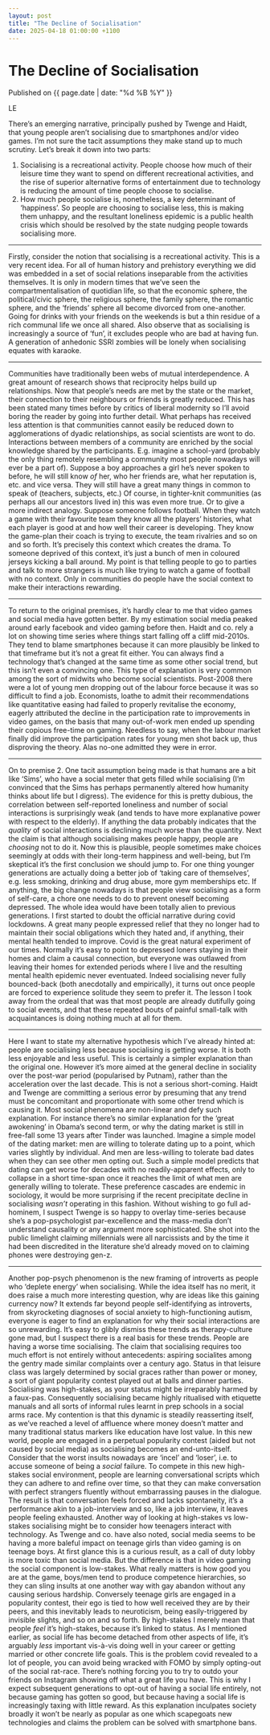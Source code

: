 ```yaml
---
layout: post
title: "The Decline of Socialisation"
date: 2025-04-18 01:00:00 +1100
---
```


# The Decline of Socialisation

<span class="publish-date"> Published on  {{ page.date | date: "%d %B %Y" }}

LE

There’s an emerging narrative, principally pushed by Twenge and Haidt, that young people aren’t socialising due to smartphones and/or video games. I’m not sure the tacit assumptions they make stand up to much scrutiny. Let’s break it down into two parts:

1.	Socialising is a recreational activity. People choose how much of their leisure time they want to spend on different recreational activities, and the rise of superior alternative forms of entertainment due to technology is reducing the amount of time people choose to socialise.
2.	How much people socialise is, nonetheless, a key determinant of ‘happiness’. So people are choosing to socialise less, this is making them unhappy, and the resultant loneliness epidemic is a public health crisis which should be resolved by the state nudging people towards socialising more. 
***
Firstly, consider the notion that socialising is a recreational activity. This is a very recent idea. For all of human history and prehistory everything we did was embedded in a set of social relations inseparable from the activities themselves. It is only in modern times that we’ve seen the compartmentalisation of quotidian life, so that the economic sphere, the political/civic sphere, the religious sphere, the family sphere, the romantic sphere, and the ‘friends’ sphere all become divorced from one-another. Going for drinks with your friends on the weekends is but a thin residue of a rich communal life we once all shared. 
Also observe that as socialising is increasingly a source of ‘fun’, it excludes people who are bad at having fun. A generation of anhedonic SSRI zombies will be lonely when socialising equates with karaoke. 
***
Communities have traditionally been webs of mutual interdependence. A great amount of research shows that reciprocity helps build up relationships. Now that people’s needs are met by the state or the market, their connection to their neighbours or friends is greatly reduced. This has been stated many times before by critics of liberal modernity so I’ll avoid boring the reader by going into further detail.
What perhaps has received less attention is that communities cannot easily be reduced down to agglomerations of dyadic relationships, as social scientists are wont to do. Interactions between members of a community are enriched by the social knowledge shared by the participants. E.g. imagine a school-yard (probably the only thing remotely resembling a community most people nowadays will ever be a part of). Suppose a boy approaches a girl he’s never spoken to before, he will still know *of* her, who her friends are, what her reputation is, etc. and vice versa. They will still have a great many things in common to speak of (teachers, subjects, etc.) Of course, in tighter-knit communities (as perhaps all our ancestors lived in) this was even more true. 
Or to give a more indirect analogy. Suppose someone follows football. When they watch a game with their favourite team they know all the players’ histories, what each player is good at and how well their career is developing. They know the game-plan their coach is trying to execute, the team rivalries and so on and so forth. It’s precisely this context which creates the drama. To someone deprived of this context, it’s just a bunch of men in coloured jerseys kicking a ball around.
My point is that telling people to go to parties and talk to more strangers is much like trying to watch a game of football with no context. Only in communities do people have the social context to make their interactions rewarding. 
***
To return to the original premises, it’s hardly clear to me that video games and social media have gotten better. By my estimation social media peaked around early facebook and video gaming before then. Haidt and co. rely a lot on showing time series where things start falling off a cliff mid-2010s. They tend to blame smartphones because it can more plausibly be linked to that timeframe but it’s not a great fit either. You can always find a technology that’s changed at the same time as some other social trend, but this isn’t even a convincing one. 
This type of explanation is very common among the sort of midwits who become social scientists. Post-2008 there were a lot of young men dropping out of the labour force because it was so difficult to find a job.  Economists, loathe to admit their recommendations like quantitative easing had failed to properly revitalise the economy, eagerly attributed the decline in the participation rate to improvements in video games, on the basis that many out-of-work men ended up spending their copious free-time on gaming. Needless to say, when the labour market finally did improve the participation rates for young men shot back up, thus disproving the theory. Alas no-one admitted they were in error.
*** 
On to premise 2. One tacit assumption being made is that humans are a bit like ‘Sims’, who have a social meter that gets filled while socialising (I’m convinced that the Sims has perhaps permanently altered how humanity thinks about life but I digress). The evidence for this is pretty dubious, the correlation between self-reported loneliness and number of social interactions is surprisingly weak (and tends to have more explanative power with respect to the elderly). If anything the data probably indicates that the *quality* of social interactions is declining much worse than the quantity.
Next the claim is that although socialising makes people happy, people are *choosing* not to do it. Now this is plausible, people sometimes make choices seemingly at odds with their long-term happiness and well-being, but I’m skeptical it’s the first conclusion we should jump to. For one thing younger generations are actually doing a better job of ‘taking care of themselves’, e.g. less smoking, drinking and drug abuse, more gym memberships etc. If anything, the big change nowadays is that people view socialising as a form of self-care, a chore one needs to do to prevent oneself becoming depressed. The whole idea would have been totally alien to previous generations. 
I first started to doubt the official narrative during covid lockdowns. A great many people expressed relief that they no longer had to maintain their social obligations which they hated and, if anything, their mental health tended to improve. Covid is the great natural experiment of our times. Normally it’s easy to point to depressed loners staying in their homes and claim a causal connection, but everyone was outlawed from leaving their homes for extended periods where I live and the resulting mental health epidemic never eventuated. 
Indeed socialising never fully bounced-back (both anecdotally and empirically), it turns out once people are forced to experience solitude they seem to prefer it. The lesson I took away from the ordeal that was that most people are already dutifully going to social events, and that these repeated bouts of painful small-talk with acquaintances is doing nothing much at all for them. 
*** 
Here I want to state my alternative hypothesis which I’ve already hinted at: people are socialising less because socialising is getting worse. It is both less enjoyable and less useful. This is certainly a simpler explanation than the original one. However it’s more aimed at the general decline in sociality over the post-war period (popularised by Putnam), rather than the acceleration over the last decade.
This is not a serious short-coming. Haidt and Twenge are committing a serious error by presuming that any trend must be concomitant and proportionate with some other trend which is causing it. Most social phenomena are non-linear and defy such explanation. For instance there’s no similar explanation for the ‘great awokening’ in Obama’s second term, or why the dating market is still in free-fall some 13 years after Tinder was launched. 
Imagine a simple model of the dating market: men are willing to tolerate dating up to a point, which varies slightly by individual. And men are less-willing to tolerate bad dates when they can see other men opting out. Such a simple model predicts that dating can get worse for decades with no readily-apparent effects, only to collapse in a short time-span once it reaches the limit of what men are generally willing to tolerate. These preference cascades are endemic in sociology, it would be more surprising if the recent precipitate decline in socialising *wasn’t* operating in this fashion.
Without wishing to go full ad-hominem, I suspect Twenge is so happy to overlay time-series because she’s a pop-psychologist par-excellence and the mass-media don’t understand causality or any argument more sophisticated. She shot into the public limelight claiming millennials were all narcissists and by the time it had been discredited in the literature she’d already moved on to claiming phones were destroying gen-z. 
*** 
Another pop-psych phenomenon is the new framing of introverts as people who ‘deplete energy’ when socialising. While the idea itself has no merit, it does raise a much more interesting question, why are ideas like this gaining currency now? It extends far beyond people self-identifying as introverts, from skyrocketing diagnoses of social anxiety to high-functioning autism, everyone is eager to find an explanation for why their social interactions are so unrewarding. It’s easy to glibly dismiss these trends as therapy-culture gone mad, but I suspect there is a real basis for these trends. People are having a worse time socialising. 
The claim that socialising requires too much effort is not entirely without antecedents: aspiring socialites among the gentry made similar complaints over a century ago. Status in that leisure class was largely determined by social graces rather than power or money, a sort of giant popularity contest played out at balls and dinner parties. Socialising was high-stakes, as your status might be irreparably harmed by a faux-pas. Consequently socialising became highly ritualised with etiquette manuals and all sorts of informal rules learnt in prep schools in a social arms race. 
My contention is that this dynamic is steadily reasserting itself, as we’ve reached a level of affluence where money doesn’t matter and many traditional status markers like education have lost value. In this new world, people are engaged in a perpetual popularity contest (aided but not caused by social media) as socialising becomes an end-unto-itself. Consider that the worst insults nowadays are ‘incel’ and ‘loser’, i.e. to accuse someone of being a *social* failure. 
To compete in this new high-stakes social environment, people are learning conversational scripts which they can adhere to and refine over time, so that they can make conversation with perfect strangers fluently without embarrassing pauses in the dialogue. The result is that conversation feels forced and lacks spontaneity, it’s a performance akin to a job-interview and so, like a job interview, it leaves people feeling exhausted. 
Another way of looking at high-stakes vs low-stakes socialising might be to consider how teenagers interact with technology. As Twenge and co. have also noted, social media seems to be having a more baleful impact on teenage girls than video gaming is on teenage boys. At first glance this is a curious result, as a call of duty lobby is more toxic than social media. But the difference is that in video gaming the social component is low-stakes. What really matters is how good you are at the game, boys/men tend to produce competence hierarchies, so they can sling insults at one another way with gay abandon without any causing serious hardship. Conversely teenage girls are engaged in a popularity contest, their ego is tied to how well received they are by their peers, and this inevitably leads to neuroticism, being easily-triggered by invisible slights, and so on and so forth. 
By high-stakes I merely mean that people *feel* it’s high-stakes, because it’s linked to status. As I mentioned earlier, as social life has become detached from other aspects of life, it’s arguably *less* important vis-à-vis doing well in your career or getting married or other concrete life goals. This is the problem covid revealed to a lot of people, you can avoid being wracked with FOMO by simply opting-out of the social rat-race. There’s nothing forcing you to try to outdo your friends on Instagram showing off what a great life you have. This is why I expect subsequent generations to opt-out of having a social life entirely, not because gaming has gotten so good, but because having a social life is increasingly taxing with little reward. As this explanation inculpates society broadly it won’t be nearly as popular as one which scapegoats new technologies and claims the problem can be solved with smartphone bans.





